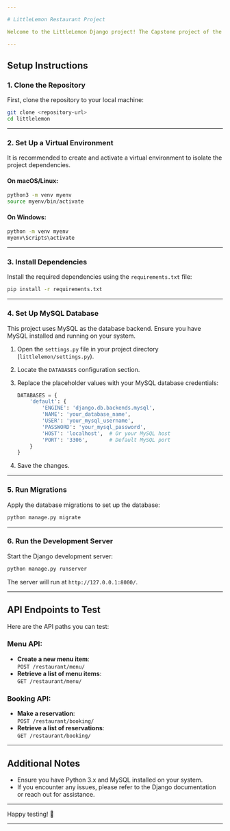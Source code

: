```yaml
---

# LittleLemon Restaurant Project

Welcome to the LittleLemon Django project! The Capstone project of the Back-End Developer Program. Below are the instructions to set up the project locally and test the provided API endpoints.

---
```


## Setup Instructions

### 1. Clone the Repository
First, clone the repository to your local machine:
```bash
git clone <repository-url>
cd littlelemon
```

---

### 2. Set Up a Virtual Environment
It is recommended to create and activate a virtual environment to isolate the project dependencies.

#### On macOS/Linux:
```bash
python3 -m venv myenv
source myenv/bin/activate
```

#### On Windows:
```bash
python -m venv myenv
myenv\Scripts\activate
```

---

### 3. Install Dependencies
Install the required dependencies using the `requirements.txt` file:
```bash
pip install -r requirements.txt
```

---

### 4. Set Up MySQL Database
This project uses MySQL as the database backend. Ensure you have MySQL installed and running on your system.

1. Open the `settings.py` file in your project directory (`littlelemon/settings.py`).
2. Locate the `DATABASES` configuration section.
3. Replace the placeholder values with your MySQL database credentials:
   ```python
   DATABASES = {
       'default': {
           'ENGINE': 'django.db.backends.mysql',
           'NAME': 'your_database_name',
           'USER': 'your_mysql_username',
           'PASSWORD': 'your_mysql_password',
           'HOST': 'localhost',  # Or your MySQL host
           'PORT': '3306',       # Default MySQL port
       }
   }
   ```

4. Save the changes.

---

### 5. Run Migrations
Apply the database migrations to set up the database:
```bash
python manage.py migrate
```

---

### 6. Run the Development Server
Start the Django development server:
```bash
python manage.py runserver
```

The server will run at `http://127.0.0.1:8000/`.

---

## API Endpoints to Test

Here are the API paths you can test:

### Menu API:
- **Create a new menu item**:  
  `POST /restaurant/menu/`
- **Retrieve a list of menu items**:  
  `GET /restaurant/menu/`

### Booking API:
- **Make a reservation**:  
  `POST /restaurant/booking/`
- **Retrieve a list of reservations**:  
  `GET /restaurant/booking/`

---

## Additional Notes
- Ensure you have Python 3.x and MySQL installed on your system.
- If you encounter any issues, please refer to the Django documentation or reach out for assistance.

---

Happy testing! 🚀

---
